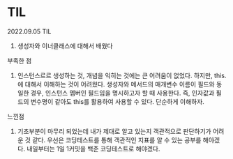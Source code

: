 # TIL

2022.09.05 TIL
1) 생성자와 이너클래스에 대해서 배웠다

부족한 점
1) 인스턴스르르 생성하는 것, 개념을 익히는 것에는 큰 어려움이
없었다. 하지만, this.에 대해서 이해하는 것이 어려웠다.
생성자와 메서드의 매개변수 이름이 필드와 동일한 경우, 인스턴스 멤버인
필드임을 명시하고자 할 때 사용한다. 즉, 인자값과 필드의 변수명이 같아도
this를 활용하여 사용할 수 있다. 
단순하게 이해하자.

느낀점

1) 기초부분이 마무리 되었는데 내가 제대로 알고 있는지 객관적으로
판단하기가 어려운 것 같다. 우선은 코딩테스트를 통해 
객관적인 지표를 알 수 있는 공부를 해야겠다. 
내일부터는 1일 1커밋을 백준 코딩테스트로 해야겠다. 